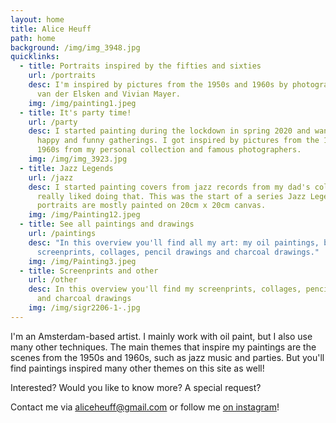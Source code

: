 ```yaml
---
layout: home
title: Alice Heuff
path: home
background: /img/img_3948.jpg
quicklinks:
  - title: Portraits inspired by the fifties and sixties
    url: /portraits
    desc: I'm inspired by pictures from the 1950s and 1960s by photographers like Ed
      van der Elsken and Vivian Mayer.
    img: /img/painting1.jpeg
  - title: It's party time!
    url: /party
    desc: I started painting during the lockdown in spring 2020 and wanted to paint
      happy and funny gatherings. I got inspired by pictures from the 1950s and
      1960s from my personal collection and famous photographers.
    img: /img/img_3923.jpg
  - title: Jazz Legends
    url: /jazz
    desc: I started painting covers from jazz records from my dad's collection and I
      really liked doing that. This was the start of a series Jazz Legends. The
      portraits are mostly painted on 20cm x 20cm canvas.
    img: /img/Painting12.jpeg
  - title: See all paintings and drawings
    url: /paintings
    desc: "In this overview you'll find all my art: my oil paintings, but my also
      screenprints, collages, pencil drawings and charcoal drawings."
    img: /img/Painting3.jpeg
  - title: Screenprints and other
    url: /other
    desc: In this overview you'll find my screenprints, collages, pencil drawings
      and charcoal drawings
    img: /img/sigr2206-1-.jpg
---
```

I'm an Amsterdam-based artist. I mainly work with oil paint, but I also use many other techniques. The main themes that inspire my paintings are the scenes from the 1950s and 1960s, such as jazz music and parties. But you'll find paintings inspired many other themes on this site as well! 

Interested? Would you like to know more? A special request?

Contact me via [aliceheuff@gmail.com](aliceheuff@gmail.com) or follow me [on instagram](https://www.instagram.com/alice_heuff/)!